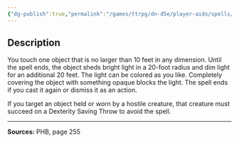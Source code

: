 ```yaml
---
{"dg-publish":true,"permalink":"/games/ttrpg/dn-d5e/player-aids/spells/cantrips/light/","tags":["TTRPG/DND/5e","verbal","material","Avatar-Creation","utility","Spell"],"noteIcon":""}
---
```



## Description
You touch one object that is no larger than 10 feet in any dimension.
Until the spell ends, the object sheds bright light in a 20-foot radius and dim light for an additional 20 feet.
The light can be colored as you like.
Completely covering the object with something opaque blocks the light.
The spell ends if you cast it again or dismiss it as an action.

If you target an object held or worn by a hostile creature, that creature must succeed on a Dexterity Saving Throw to avoid the spell.

---

**Sources:** PHB, page 255
